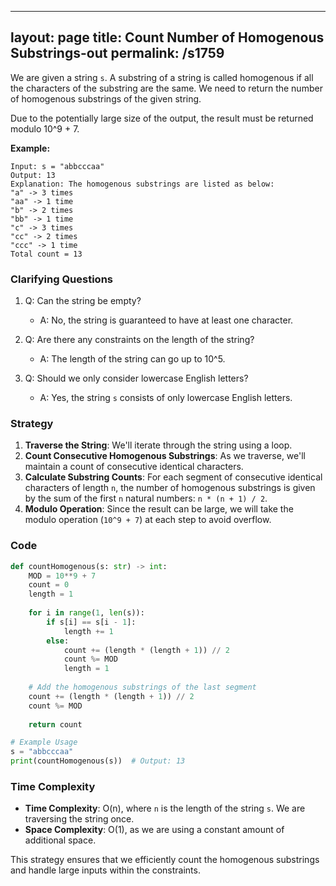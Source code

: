 
---
layout: page
title:  Count Number of Homogenous Substrings-out
permalink: /s1759
---

We are given a string `s`. A substring of a string is called homogenous if all the characters of the substring are the same. We need to return the number of homogenous substrings of the given string.

Due to the potentially large size of the output, the result must be returned modulo 10^9 + 7.

**Example:**
```
Input: s = "abbcccaa"
Output: 13
Explanation: The homogenous substrings are listed as below:
"a" -> 3 times
"aa" -> 1 time
"b" -> 2 times
"bb" -> 1 time
"c" -> 3 times
"cc" -> 2 times
"ccc" -> 1 time
Total count = 13
```

### Clarifying Questions
1. Q: Can the string be empty?
   - A: No, the string is guaranteed to have at least one character.
   
2. Q: Are there any constraints on the length of the string?
   - A: The length of the string can go up to 10^5.

3. Q: Should we only consider lowercase English letters?
   - A: Yes, the string `s` consists of only lowercase English letters.

### Strategy

1. **Traverse the String**: We'll iterate through the string using a loop.
2. **Count Consecutive Homogenous Substrings**: As we traverse, we'll maintain a count of consecutive identical characters.
3. **Calculate Substring Counts**: For each segment of consecutive identical characters of length `n`, the number of homogenous substrings is given by the sum of the first `n` natural numbers: `n * (n + 1) / 2`.
4. **Modulo Operation**: Since the result can be large, we will take the modulo operation (`10^9 + 7`) at each step to avoid overflow.

### Code

```python
def countHomogenous(s: str) -> int:
    MOD = 10**9 + 7
    count = 0
    length = 1
    
    for i in range(1, len(s)):
        if s[i] == s[i - 1]:
            length += 1
        else:
            count += (length * (length + 1)) // 2
            count %= MOD
            length = 1
    
    # Add the homogenous substrings of the last segment
    count += (length * (length + 1)) // 2
    count %= MOD
    
    return count

# Example Usage
s = "abbcccaa"
print(countHomogenous(s))  # Output: 13
```

### Time Complexity

- **Time Complexity**: O(n), where `n` is the length of the string `s`. We are traversing the string once.
- **Space Complexity**: O(1), as we are using a constant amount of additional space.

This strategy ensures that we efficiently count the homogenous substrings and handle large inputs within the constraints.